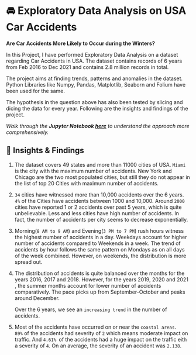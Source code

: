 # :oncoming_automobile:  Exploratory Data Analysis on USA Car Accidents  

**Are Car Accidents More Likely to Occur during the Winters?**

In this Project, I have performed Exploratory Data Analysis on a dataset regarding Car Accidents in USA. The dataset contains records of 6 years from Feb 2016 to Dec 2021 and contains 2.8 million records in total.

The project aims at finding trends, patterns and anomalies in the dataset. Python Libraries like Numpy, Pandas, Matplotlib, Seaborn and Folium have been used for the same. 

The hypothesis in the question above has also been tested by slicing and dicing the data for every year. Following are the insights and findings of the project.

*Walk through the **Jupyter Notebook [here](https://github.com/PriyaPalak/EDA-on-US-Accidents-using-Python/blob/main/US%20Car%20Accidents%20Jupyter%20Notebook.ipynb)** to understand the approach more comprehensively.*

## :memo: Insights & Findings

1. The dataset covers 49 states and more than 11000 cities of USA. `Miami` is the city with the maximum number of accidents. New York and Chicago are the two most populated cities, but still they do not appear in the list of top 20 Cities with maximum number of accidents.

2. `34` cities have witnessed more than 10,000 accidents over the 6 years. `4%` of the Cities have accidents between 1000 and 10,000. Around `2000` cities have reported 1 or 2 accidents over past 5 years, which is quite unbelievable.
Less and less cities have high number of accidents. In fact, the number of accidents per city seems to decrease exponentially.

3. Morning(`8 AM to 9 AM`) and Evening(`3 PM to 7 PM`) rush hours witness the highest number of accidents in a day. Weekdays account for higher number of accidents compared to Weekends in a week. The trend of accidents by hour follows the same pattern on Mondays as on all days of the week combined. However, on weekends, the distribution is more spread out.

4. The distribution of accidents is quite balanced over the months for the years 2016, 2017 and 2018. However, for the years 2019, 2020 and 2021 , the summer months account for lower number of accidents comparatively. The pace picks up from September-October and peaks around December.

     Over the 6 years, we see an `increasing trend` in the number of accidents.

5. Most of the accidents have occurred on or near the `coastal areas`.  
`89%` of the accidents had severity of `2` which means moderate impact on traffic. And `4.61% `of the accidents had a huge impact on the traffic eith a severity of `4`. On an average, the severity of an accident was `2.138`.

